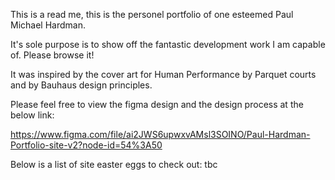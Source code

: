 This is a read me, this is the personel portfolio of one esteemed Paul Michael Hardman. 

It's sole purpose is to show off the fantastic development work I am capable of. Please browse it! 

It was inspired by the cover art for Human Performance by Parquet courts and by Bauhaus design principles. 

Please feel free to view the figma design and the design process at the below link: 

https://www.figma.com/file/ai2JWS6upwxvAMsl3SOINO/Paul-Hardman-Portfolio-site-v2?node-id=54%3A50

Below is a list of site easter eggs to check out:
tbc 